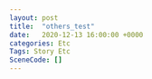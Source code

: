 ```yaml
---
layout: post
title:  "others_test"
date:   2020-12-13 16:00:00 +0000
categories: Etc
Tags: Story Etc
SceneCode: []
---
```

